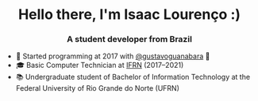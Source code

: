 <h1 align="center">Hello there, I'm Isaac Lourenço :)</h1>
<h3 align="center">A student developer from Brazil</h3>

- 🌱 Started programming at 2017 with [@gustavoguanabara][linkGuanabara] 🖖
- 🎓 Basic Computer Technician at [IFRN](linkIfrn) (2017–2021)
- 📚 Undergraduate student of Bachelor of Information Technology at the Federal University of Rio Grande do Norte (UFRN)

[linkGuanabara]: https://github.com/gustavoguanabara
[linkIfrn]: https://portal.ifrn.edu.br/campus/santacruz
